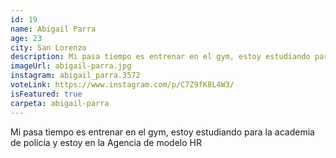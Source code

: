 ```yaml
---
id: 19
name: Abigail Parra
age: 23
city: San Lorenzo
description: Mi pasa tiempo es entrenar en el gym, estoy estudiando para la academia de policía y estoy en la Agencia de modelo HR
imageUrl: abigail-parra.jpg
instagram: abigail_parra.3572
voteLink: https://www.instagram.com/p/C7Z9fK8L4W3/
isFeatured: true
carpeta: abigail-parra
---
```


Mi pasa tiempo es entrenar en el gym, estoy estudiando para la academia de policía y estoy en la Agencia de modelo HR
